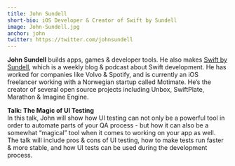 ```yaml
---
title: John Sundell
short-bio: iOS Developer & Creator of Swift by Sundell
image: John-Sundell.jpg
anchor: john
twitter: https://twitter.com/johnsundell
---
```


<strong>John Sundell</strong> builds apps, games &amp; developer tools. He also makes <a href="https://www.swiftbysundell.com/" target="_blank">Swift by Sundell</a>, which is a weekly blog &amp; podcast about Swift development. He has worked for companies like Volvo &amp; Spotify, and is currently an iOS freelancer working with a Norwegian startup called Motimate. He&rsquo;s the creator of several open source projects including Unbox, SwiftPlate, Marathon &amp; Imagine Engine.

**Talk: The Magic of UI Testing**  
In this talk, John will show how UI testing can not only be a powerful tool in order to automate parts of your QA process - but how it can also be a somewhat “magical” tool when it comes to working on your app as well. The talk will include pros & cons of UI testing, how to make tests run faster & more stable, and how UI tests can be used during the development process.